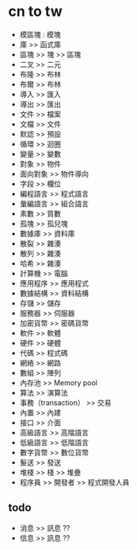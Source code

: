 # cn to tw 

- 模區塊 : 模塊
- 庫 >> 函式庫
- 區塊 >> 塊 >> 區塊
- 二叉 >> 二元
- 布隆 >> 布林
- 布爾 >> 布林
- 導入 >> 匯入
- 導出 >> 匯出
- 文件 >> 檔案
- 文檔 >> 文件
- 默認 >> 預設
- 循環 >> 迴圈
- 變量 >> 變數
- 對象 >> 物件
- 面向對象 >> 物件導向
- 字段 >> 欄位
- 編程語言 >> 程式語言
- 彙編語言 >> 組合語言
- 素數 >> 質數
- 孤塊 >> 孤兒塊
- 數據庫 >> 資料庫
- 散裂 >> 雜湊
- 散列 >> 雜湊
- 哈希 >> 雜湊
- 計算機 >> 電腦
- 應用程序 >> 應用程式
- 數據結構 >> 資料結構
- 存儲 >> 儲存
- 服務器 >> 伺服器
- 加密貨幣 >> 密碼貨幣
- 軟件 >> 軟體
- 硬件 >> 硬體
- 代碼 >> 程式碼
- 網絡 >> 網路
- 數組 >> 陣列
- 內存池 >> Memory pool
- 算法 >> 演算法
- 事務（transaction） >> 交易
- 內置 >> 內建
- 接口 >> 介面
- 高級語言 >> 高階語言
- 低級語言 >> 低階語言
- 數字貨幣 >> 數位貨幣
- 髮送 >> 發送
- 堆棧 >> 棧 >> 堆疊
- 程序員 >> 開發者 >> 程式開發人員
 
 
 ## todo 
 - 消息 >> 訊息 ??
 - 信息 >> 訊息 ??